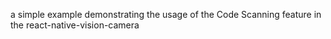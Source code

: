  a simple example demonstrating the usage of the Code Scanning feature in the react-native-vision-camera
